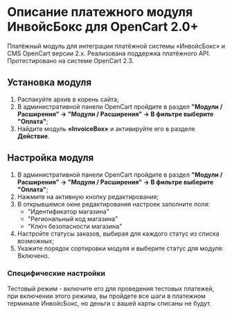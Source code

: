 # Описание платежного модуля ИнвойсБокс для OpenCart 2.0+

Платёжный модуль для интеграции платёжной системы «ИнвойсБокс» и CMS OpenCart версии 2.х. Реализована поддержка платёжного API. Протестировано на системе OpenCart 2.3.

## Установка модуля

1. Распакуйте архив в корень сайта;
2. В административной панели OpenCart пройдите в раздел <strong>"Модули / Расширения" -> "Модули / Расширения" -> В фильтре выберите "Оплата"</strong>;
3. Найдите модуль <strong>«InvoiceBox»</strong> и активируйте его в разделе <strong>Действие</strong>.

## Настройка модуля
1. В административной панели OpenCart пройдите в раздел <strong>"Модули / Расширения" -> "Модули / Расширения" -> В фильтре выберите "Оплата"</strong>;
2. Нажмите на активную кнопку редактирования;
3. В открывшемся окне редактирования настроек заполните поля:
    - "Идентификатор магазина"
    - "Региональный код магазина"
    - "Ключ безопасности магазина"
4. Настройте статусы заказов, выбирая для каждого статус из списка возможных;
5. Укажите порядок сортировки модуля и выберите статус для модуля: Включено.

### Специфические настройки 

Тестовый режим - включите его для проведения тестовых платежей, при включении этого режима, вы пройдете все шаги в платежном терминале ИнвойсБокс,
но деньги с вашей карты списаны не будут.
